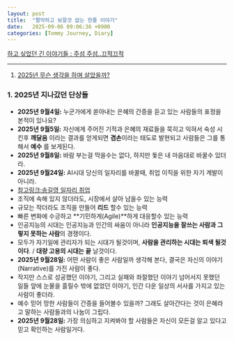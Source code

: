 ```yaml
---
layout: post
title:  "짤막하고 보잘것 없는 한줄 이야기"
date:   2025-09-06 09:06:36 +0900
categories: [Tommy Journey, Diary]
---
```


[하고 싶었던 긴 이야기들 : 주섬 주섬..끄적끄적](https://2stepway.tistory.com/)

------

1. [2025년 무슨 생각을 하며 살았을까?](#1-2025년-지나갔던-단상들)

### 1. 2025년 지나갔던 단상들

- **2025년 9월4일:** 누군가에게 쏟아내는 은혜의 간증을 듣고 있는 사람들의 표정을 본적이 있나요?
- **2025년 9월5일:** 자신에게 주어진 기적과 은혜의 재료들을 묵히고 익혀서 숙성 시킨후 **깨달음** 이라는 결과를 얻게되면 **겸손**이라는 
태도로 발현되고 사람들은 그를 통해서 **예수** 를 보게된다.  
- **2025년 9월8일:** 바람 부는걸 막을수는 없다, 하지만 돛은 내 마음대로 바꿀수 있더라. 
- **2025년 9월24일:** AI시대 당신의 일자리를 바꿀때, 취업 이직을 위한 자기 계발이 아니라. 
- [참고링크:송길영 일자리 취업](https://www.youtube.com/watch?v=lVVPmhJjCjA&fbclid=IwY2xjawNAPmlleHRuA2FlbQIxMABicmlkETF2TzJrd2RIMG5xdGhzTkdhAR5FEBKi2HqLIox5mwkswVtHdhZ3I1f7oxQUWNtxOHgq4p8lYS2ltVDtI67dpQ_aem_DTQAC_4MlE54cXiH6FPtnQ)
- 조직에 속해 있지 않더라도, 시장에서 살아 남을수 있는 능력 
- 규모는 작더라도 조직을 만들어 **리드** 할수 있는 능력 
- 빠른 변화에 수긍하고 **기민하게(Agile)**하게 대응할수 있는 능력
- 인공지능의 시대는 인공지능과 인간의 싸움이 아니라 **인공지능을 잘쓰는 사람과 그렇지 못하는 사람**의 경쟁이다.  
- 모두가 자기일에 관리자가 되는 시대가 될것이며, **사람을 관리하는 시대는 퇴색 될것이다**. / **대량 고용의 시대는 끝** 날것이다.
- **2025년 9월28일:** 어떤 사람이 좋은 사람일까 생각해 본다, 결국은 자신의 이야기(Narrative)를 가진 사람이 좋다. 
- 작지만 스스로 성공했던 이야기, 그리고 실패와 좌절했던 이야기 넘어서지 못했던 일들 앞에 눈물을 흘릴수 밖에 없었던 이야기, 인간 다운 일상의 서사를 가지고 있는 사람이 좋더라. 
- 예수 믿어 망한 사람들이 간증을 들어볼수 있을까? 그래도 살아간다는 것이 은혜라고 말하는 사람들과의 나눔이 그립다.
- **2025년 9월28일:** 가장 의심하고 지켜봐야 할 사람들은 자신이 모든걸 알고 있다고 믿고 확인하는 사람일거다. 
